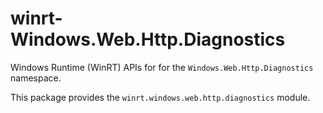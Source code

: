 <!-- warning: Please don't edit this file. It was automatically generated. -->

# winrt-Windows.Web.Http.Diagnostics

Windows Runtime (WinRT) APIs for for the `Windows.Web.Http.Diagnostics` namespace.

This package provides the `winrt.windows.web.http.diagnostics` module.
